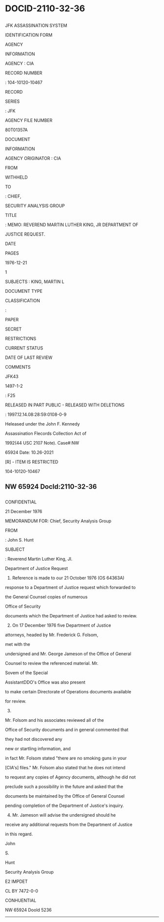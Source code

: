 # DOCID-2110-32-36

##
JFK ASSASSINATION SYSTEM

IDENTIFICATION FORM

AGENCY

INFORMATION

AGENCY : CIA

RECORD NUMBER

: 104-10120-10467

RECORD

SERIES

: JFK

AGENCY FILE NUMBER

80T01357A

DOCUMENT

INFORMATION

AGENCY ORIGINATOR : CIA

FROM

WITHHELD

TO

: CHIEF,

SECURITY ANALYSIS GROUP

TITLE

: MEMO: REVEREND MARTIN LUTHER KING, JR DEPARTMENT OF

JUSTICE REQUEST.

DATE

PAGES

1976-12-21

1

SUBJECTS : KING, MARTIN L

DOCUMENT TYPE

CLASSIFICATION

:

PAPER

SECRET

RESTRICTIONS

CURRENT STATUS

DATE OF LAST REVIEW

COMMENTS

JFK43

1497-1-2

: F25

RELEASED IN PART PUBLIC - RELEASED WITH DELETIONS

: 1997.12.14.08:28:59:0108-0-9

Heleased under the John F. Kennedy

Assassination Flecords Collection Act of

1992(44 USC 2107 Note). Case#:NW

65924 Date: 10.26-2021

[R] - ITEM IS RESTRICTED

104-10120-10467

NW 65924 Docld:2110-32-36
---

##
CONFIDENTIAL

21 December 1976

MEMORANDUM FOR: Chief, Security Analysis Group

FROM

: John S. Hunt

SUBJECT

: Reverend Martin Luther King, JI.

Department of Justice Request

1. Reference is made to our 21 October 1976 (OS 64363A)

response to a Department of Justice request which forwarded to

the General Counsel copies of numerous

Office of Security

documents which the Department of Justice had asked to review.

2. On 17 December 1976 five Department of Justice

attorneys, headed by Mr. Frederick G. Folsom,

met with the

undersigned and Mr. George Jameson of the Office of General

Counsel to review the referenced material. Mr.

Sovem of the Special

AssistantDDO's Office was also present

to make certain Directorate of Operations documents available

for review.

3.

Mr. Folsom and his associates reviewed all of the

Office of Security documents and in general commented that

they had not discovered any

new or startling information, and

in fact Mr. Folsom stated "there are no smoking guns in your

[CIA's] files." Mr. Folsom also stated that he does not intend

to request any copies of Agency documents, although he did not

preclude such a possibility in the future and asked that the

documents be maintained by the Office of General Counsel

pending completion of the Department of Justice's inquiry.

4. Mr. Jameson will advise the undersigned should he

receive any additional requests from the Department of Justice

in this regard.

John

S.

Hunt

Security Analysis Group

E2 IMPDET

CL BY 7472-0-0

CONHUENTIAL

NW 65924 Doold 5236

---

